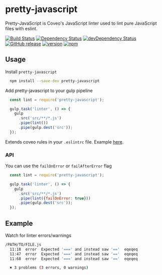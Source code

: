 # pretty-javascript

Pretty-JavaScript is Coveo's JavaScript linter used to lint pure JavaScript
files with eslint.

[![Build Status](https://travis-ci.org/coveo/pretty-javascript.svg?branch=master)](https://travis-ci.org/coveo/pretty-javascript)
[![Dependency Status](https://david-dm.org/coveo/pretty-javascript.svg)](https://david-dm.org/coveo/pretty-javascript)
[![devDependency Status](https://david-dm.org/coveo/pretty-javascript/dev-status.svg)](https://david-dm.org/coveo/pretty-javascript#info=devDependencies)
[![GitHub release](https://img.shields.io/github/release/coveo/pretty-javascript.svg?maxAge=2592000)](https://github.com/coveo/pretty-javascript/releases/)
[![version](https://img.shields.io/npm/v/pretty-javascript.svg?maxAge=2592000)](https://www.npmjs.org/package/pretty-javascript)
[![npm](https://img.shields.io/npm/dt/pretty-javascript.svg?maxAge=2592000)](https://www.npmjs.org/package/pretty-javascript)

## Usage

Install `pretty-javascript`

```sh
  npm install --save-dev pretty-javascript
```

Add pretty-javascript to your gulp pipeline

```js
  const lint = require('pretty-javascript');

  gulp.task('linter', () => {
    gulp
      .src('src/**/*.js')
      .pipe(lint())
      .pipe(gulp.dest('src'));
  });
```

Extends coveo rules in your `.eslintrc` file. Example [here](https://github.com/coveo/eslint-config-coveo#usage).

### API

You can use the `failOnError` or `failAfterError` flag

```js
  const lint = require('pretty-javascript');

  gulp.task('linter', () => {
    gulp
      .src('src/**/*.js')
      .pipe(lint({failOnError: true}))
      .pipe(gulp.dest('src'));
  });
```

## Example

Watch for linter errors/warnings

```sh
/PATH/TO/FILE.js
  11:18  error  Expected '===' and instead saw '=='  eqeqeq
  11:47  error  Expected '===' and instead saw '=='  eqeqeq
  11:68  error  Expected '===' and instead saw '=='  eqeqeq

  ✖ 3 problems (3 errors, 0 warnings)
```
